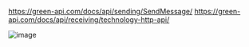 https://green-api.com/docs/api/sending/SendMessage/
https://green-api.com/docs/api/receiving/technology-http-api/

![image](https://github.com/user-attachments/assets/097e4828-23d1-49f6-b280-dba230c04a90)
